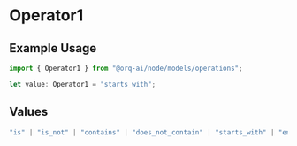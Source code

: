 # Operator1

## Example Usage

```typescript
import { Operator1 } from "@orq-ai/node/models/operations";

let value: Operator1 = "starts_with";
```

## Values

```typescript
"is" | "is_not" | "contains" | "does_not_contain" | "starts_with" | "ends_with" | "is_empty" | "is_not_empty"
```